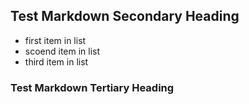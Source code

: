 ## Test Markdown Secondary Heading

* first item in list
* scoend item in list
* third item in list

### Test Markdown Tertiary Heading